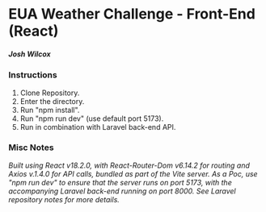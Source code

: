 # EUA Weather Challenge - Front-End (React)

##### Josh Wilcox

### Instructions

1. Clone Repository.
2. Enter the directory.
3. Run "npm install".
4. Run "npm run dev" (use default port 5173).
5. Run in combination with Laravel back-end API.

### Misc Notes

*Built using React v18.2.0, with React-Router-Dom v6.14.2 for routing and Axios v.1.4.0 for API calls, bundled as part of the Vite server. As a Poc, use "npm run dev" to ensure that the server runs on port 5173, with the accompanying Laravel back-end running on port 8000. See Laravel repository notes for more details.*
